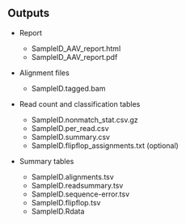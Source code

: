 ## Outputs

- Report 
  - SampleID_AAV_report.html
  - SampleID_AAV_report.pdf

- Alignment files
  - SampleID.tagged.bam

- Read count and classification tables
  - SampleID.nonmatch_stat.csv.gz
  - SampleID.per_read.csv
  - SampleID.summary.csv
  - SampleID.flipflop_assignments.txt (optional)

- Summary tables
  - SampleID.alignments.tsv
  - SampleID.readsummary.tsv
  - SampleID.sequence-error.tsv
  - SampleID.flipflop.tsv
  - SampleID.Rdata

